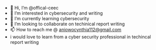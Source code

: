 - 👋 Hi, I’m @offical-ceec
- 👀 I’m interested in cybersecurity and writing
- 🌱 I’m currently learning cybersecurity
- 💞️ I’m looking to collaborate on techinical report writing
- 📫 How to reach me @ aniowocynthia112@gmail.com
- i would love to learn from a cyber security professional in techincal report writing
<!---
offical-ceec/offical-ceec is a ✨ special ✨ repository because its `README.md` (this file) appears on your GitHub profile.
You can click the Preview link to take a look at your changes.
--->
